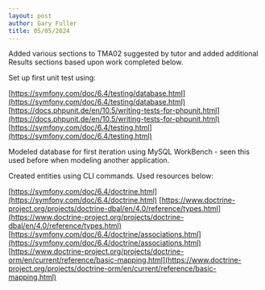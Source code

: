 ```yaml
---
layout: post
author: Gary Fuller
title: 05/05/2024
---
```


Added various sections to TMA02 suggested by tutor and added additional Results sections based upon work completed below.

Set up first unit test using:

[https://symfony.com/doc/6.4/testing/database.html](https://symfony.com/doc/6.4/testing/database.html)
[https://docs.phpunit.de/en/10.5/writing-tests-for-phpunit.html](https://docs.phpunit.de/en/10.5/writing-tests-for-phpunit.html)
[https://symfony.com/doc/6.4/testing.html](https://symfony.com/doc/6.4/testing.html)

Modeled database for first iteration using MySQL WorkBench - seen this used before when modeling another application.

Created entities using CLI commands. Used resources below:

[https://symfony.com/doc/6.4/doctrine.html](https://symfony.com/doc/6.4/doctrine.html)
[https://www.doctrine-project.org/projects/doctrine-dbal/en/4.0/reference/types.html](https://www.doctrine-project.org/projects/doctrine-dbal/en/4.0/reference/types.html)
[https://symfony.com/doc/6.4/doctrine/associations.html](https://symfony.com/doc/6.4/doctrine/associations.html)
[https://www.doctrine-project.org/projects/doctrine-orm/en/current/reference/basic-mapping.html](https://www.doctrine-project.org/projects/doctrine-orm/en/current/reference/basic-mapping.html)
